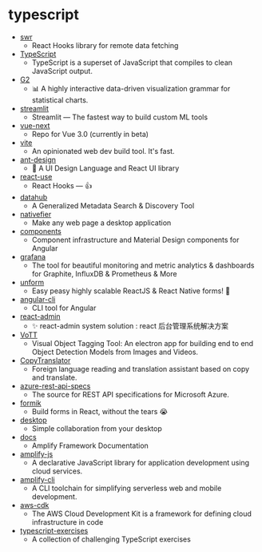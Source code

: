 # typescript
- [swr](https://github.com/vercel/swr)
  - React Hooks library for remote data fetching
- [TypeScript](https://github.com/microsoft/TypeScript)
  - TypeScript is a superset of JavaScript that compiles to clean JavaScript output.
- [G2](https://github.com/antvis/G2)
  - 📊 A highly interactive data-driven visualization grammar for statistical charts.
- [streamlit](https://github.com/streamlit/streamlit)
  - Streamlit — The fastest way to build custom ML tools
- [vue-next](https://github.com/vuejs/vue-next)
  - Repo for Vue 3.0 (currently in beta)
- [vite](https://github.com/vitejs/vite)
  - An opinionated web dev build tool. It's fast.
- [ant-design](https://github.com/ant-design/ant-design)
  - 🌈 A UI Design Language and React UI library
- [react-use](https://github.com/streamich/react-use)
  - React Hooks — 👍
- [datahub](https://github.com/linkedin/datahub)
  - A Generalized Metadata Search & Discovery Tool
- [nativefier](https://github.com/jiahaog/nativefier)
  - Make any web page a desktop application
- [components](https://github.com/angular/components)
  - Component infrastructure and Material Design components for Angular
- [grafana](https://github.com/grafana/grafana)
  - The tool for beautiful monitoring and metric analytics & dashboards for Graphite, InfluxDB & Prometheus & More
- [unform](https://github.com/Rocketseat/unform)
  - Easy peasy highly scalable ReactJS & React Native forms! 🚀
- [angular-cli](https://github.com/angular/angular-cli)
  - CLI tool for Angular
- [react-admin](https://github.com/karakal-FET/react-admin)
  - ✨ react-admin system solution : react 后台管理系统解决方案
- [VoTT](https://github.com/microsoft/VoTT)
  - Visual Object Tagging Tool: An electron app for building end to end Object Detection Models from Images and Videos.
- [CopyTranslator](https://github.com/CopyTranslator/CopyTranslator)
  - Foreign language reading and translation assistant based on copy and translate.
- [azure-rest-api-specs](https://github.com/Azure/azure-rest-api-specs)
  - The source for REST API specifications for Microsoft Azure.
- [formik](https://github.com/jaredpalmer/formik)
  - Build forms in React, without the tears 😭
- [desktop](https://github.com/desktop/desktop)
  - Simple collaboration from your desktop
- [docs](https://github.com/aws-amplify/docs)
  - Amplify Framework Documentation
- [amplify-js](https://github.com/aws-amplify/amplify-js)
  - A declarative JavaScript library for application development using cloud services.
- [amplify-cli](https://github.com/aws-amplify/amplify-cli)
  - A CLI toolchain for simplifying serverless web and mobile development.
- [aws-cdk](https://github.com/aws/aws-cdk)
  - The AWS Cloud Development Kit is a framework for defining cloud infrastructure in code
- [typescript-exercises](https://github.com/mdevils/typescript-exercises)
  - A collection of challenging TypeScript exercises
